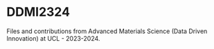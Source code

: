 # DDMI2324
Files and contributions from Advanced Materials Science (Data Driven Innovation) at UCL - 2023-2024. 
